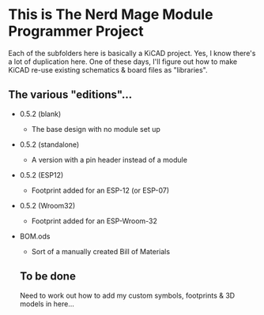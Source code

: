 # This is __The Nerd Mage Module Programmer__  Project

Each of the subfolders here is basically a KiCAD project.  Yes, I know there's a lot of duplication here.  One of these days, I'll figure out how to make KiCAD re-use existing schematics & board files as "libraries".

## The various "editions"...

- 0.5.2 (blank)
  - The base design with no module set up
- 0.5.2 (standalone)
  - A version with a pin header instead of a module
- 0.5.2 (ESP12)
  - Footprint added for an ESP-12 (or ESP-07)
- 0.5.2 (Wroom32)
  - Footprint added for an ESP-Wroom-32
- BOM.ods
  - Sort of a manually created Bill of Materials

  ## To be done

  Need to work out how to add my custom symbols, footprints & 3D models in here...
  